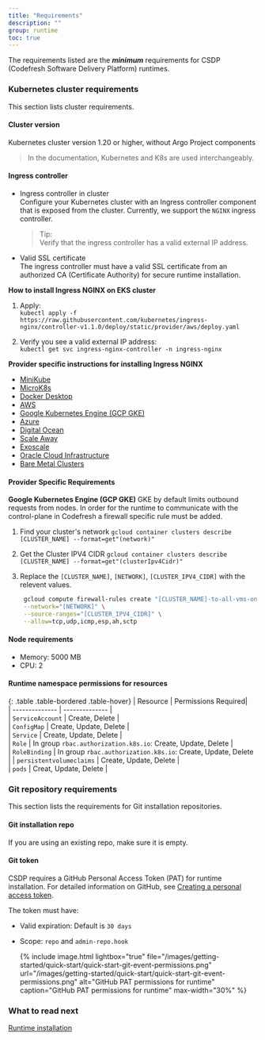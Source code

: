 ```yaml
---
title: "Requirements"
description: ""
group: runtime
toc: true
---
```



The requirements listed are the **_minimum_** requirements for CSDP (Codefresh Software Delivery Platform) runtimes.

### Kubernetes cluster requirements
This section lists cluster requirements.

#### Cluster version
Kubernetes cluster version 1.20 or higher, without Argo Project components
> In the documentation, Kubernetes and K8s are used interchangeably. 

#### Ingress controller
* Ingress controller in cluster  
  Configure your Kubernetes cluster with an Ingress controller component that is exposed from the cluster. Currently, we support the `NGINX` ingress controller.  
  > Tip:   
    Verify that the ingress controller has a valid external IP address. 
* Valid SSL certificate  
  The ingress controller must have a valid SSL certificate from an authorized CA (Certificate Authority) for secure runtime installation.  

**How to install Ingress NGINX on EKS cluster**
1. Apply:  
  ```kubectl apply -f https://raw.githubusercontent.com/kubernetes/ingress-nginx/controller-v1.1.0/deploy/static/provider/aws/deploy.yaml```

1. Verify you see a valid external IP address:  
  ```kubectl get svc ingress-nginx-controller -n ingress-nginx```  

**Provider specific instructions for installing Ingress NGINX**
* [MiniKube](https://kubernetes.github.io/ingress-nginx/deploy/#minikube)
* [MicroK8s](https://kubernetes.github.io/ingress-nginx/deploy/#microk8s)
* [Docker Desktop](https://kubernetes.github.io/ingress-nginx/deploy/#docker-desktop)
* [AWS](https://kubernetes.github.io/ingress-nginx/deploy/#aws)
* [Google Kubernetes Engine (GCP GKE)](https://kubernetes.github.io/ingress-nginx/deploy/#gce-gke)
* [Azure](https://kubernetes.github.io/ingress-nginx/deploy/#azure)
* [Digital Ocean](https://kubernetes.github.io/ingress-nginx/deploy/#digital-ocean)
* [Scale Away](https://kubernetes.github.io/ingress-nginx/deploy/#scaleway)
* [Exoscale](https://kubernetes.github.io/ingress-nginx/deploy/#exoscale)
* [Oracle Cloud Infrastructure](https://kubernetes.github.io/ingress-nginx/deploy/#oracle-cloud-infrastructure)
* [Bare Metal Clusters](https://kubernetes.github.io/ingress-nginx/deploy/#bare-metal-clusters)

#### Provider Specific Requirements

**Google Kubernetes Engine (GCP GKE)**
GKE by default limits outbound requests from nodes. In order for the runtime to communicate with the control-plane in Codefresh a firewall specific rule must be added.

1. Find your cluster's network `gcloud container clusters describe [CLUSTER_NAME] --format=get"(network)"`

2. Get the Cluster IPV4 CIDR `gcloud container clusters describe [CLUSTER_NAME] --format=get"(clusterIpv4Cidr)"`

3. Replace the `[CLUSTER_NAME]`, `[NETWORK]`, `[CLUSTER_IPV4_CIDR]` with the relevent values.
   ```bash
    gcloud compute firewall-rules create "[CLUSTER_NAME]-to-all-vms-on-network" \
    --network="[NETWORK]" \
    --source-ranges="[CLUSTER_IPV4_CIDR]" \
    --allow=tcp,udp,icmp,esp,ah,sctp
    ```

#### Node requirements
* Memory: 5000 MB
* CPU: 2

#### Runtime namespace permissions for resources

{: .table .table-bordered .table-hover}
|  Resource                   |  Permissions Required|  
| --------------            | --------------           |  
| `ServiceAccount`            | Create, Delete         |                             
| `ConfigMap`                 | Create, Update, Delete |          
| `Service`                   | Create, Update, Delete |       
| `Role`                       | In group `rbac.authorization.k8s.io`: Create, Update, Delete |       
| `RoleBinding`               | In group `rbac.authorization.k8s.io`: Create, Update, Delete  | 
| `persistentvolumeclaims`    | Create, Update, Delete               |   
| `pods`                       | Creat, Update, Delete               | 

### Git repository requirements
This section lists the requirements for Git installation repositories.

#### Git installation repo
If you are using an existing repo, make sure it is empty.

#### Git token
CSDP requires a GitHub Personal Access Token (PAT) for runtime installation.
For detailed information on GitHub, see [Creating a personal access token](https://docs.github.com/en/authentication/keeping-your-account-and-data-secure/creating-a-personal-access-token).  

The token must have:
* Valid expiration: Default is `30 days`  
* Scope: `repo` and `admin-repo.hook` 
  
  {% include 
   image.html 
   lightbox="true" 
   file="/images/getting-started/quick-start/quick-start-git-event-permissions.png" 
   url="/images/getting-started/quick-start/quick-start-git-event-permissions.png" 
   alt="GitHub PAT permissions for runtime" 
   caption="GitHub PAT permissions for runtime"
   max-width="30%" 
   %}  


### What to read next
[Runtime installation]({{site.baseurl}}/docs/runtime/installation/)
